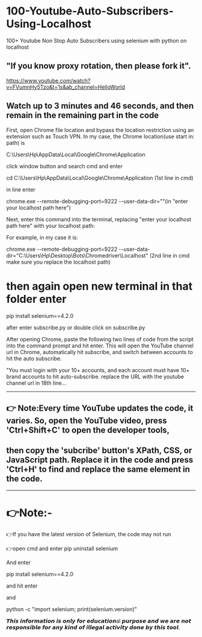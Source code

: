 # 100-Youtube-Auto-Subscribers-Using-Localhost

100+ Youtube Non Stop Auto Subscribers using selenium with python on localhost

## "If you know proxy rotation, then please fork it".

https://www.youtube.com/watch?v=FVumnHy5Tzo&t=1s&ab_channel=HelloWorld

## Watch up to 3 minutes and 46 seconds, and then remain in the remaining part in the code

First, open Chrome file location and bypass the location restriction using an extension such as Touch VPN. In my case, the Chrome location(use start in: path) is

C:\Users\Hp\AppData\Local\Google\Chrome\Application

click window button and search cmd and enter

cd C:\Users\Hp\AppData\Local\Google\Chrome\Application (1st line in cmd)

in line enter

chrome.exe --remote-debugging-port=9222 --user-data-dir=""(in "enter your localhost path here")

Next, enter this command into the terminal, replacing "enter your localhost path here" with your localhost path:

For example, in my case it is:

chrome.exe --remote-debugging-port=9222 --user-data-dir="C:\Users\Hp\Desktop\Bots\Chromedriver\Localhost" (2nd line in cmd make sure you replace the localhost path)

# then again open new terminal in that folder enter

 pip install selenium==4.2.0 

after enter  subscribe.py or double click on subscribe.py

After opening Chrome, paste the following two lines of code from the script into the command prompt and hit enter. This will open the YouTube channel url in Chrome, automatically hit subscribe, and switch between accounts to hit the auto subscribe.

"You must login with your 10+ accounts, and each account must have 10+ brand accounts to hit auto-subscribe. replace the URL with the youtube channel url in 18th line...


---------------------------------------------------------------------------------------------------------------------------------------------

## 👉 Note:Every time YouTube updates the code, it varies. So, open the YouTube video, press 'Ctrl+Shift+C' to open the developer tools,

## then copy the 'subcribe' button's XPath, CSS, or JavaScript path. Replace it in the code and press 'Ctrl+H' to find and replace the same element in the code.

---------------------------------------------------------------------------------------------------------------------------------------------

# 👉Note:-

👉If you have the latest version of Selenium, the code may not run

👉open cmd and enter pip uninstall selenium

And enter

pip install selenium==4.2.0

and hit enter

and

python -c "import selenium; print(selenium.version)"

𝙏𝙝𝙞𝙨 𝙞𝙣𝙛𝙤𝙧𝙢𝙖𝙩𝙞𝙤𝙣 𝙞𝙨 𝙤𝙣𝙡𝙮 𝙛𝙤𝙧 𝙚𝙙𝙪𝙘𝙖𝙩𝙞𝙤𝙣al 𝙥𝙪𝙧𝙥𝙤𝙨𝙚 𝙖𝙣𝙙 𝙬𝙚 𝙖𝙧𝙚 𝙣𝙤𝙩 𝙧𝙚𝙨𝙥𝙤𝙣𝙨𝙞𝙗𝙡𝙚 𝙛𝙤𝙧 𝙖𝙣𝙮 𝙠𝙞𝙣𝙙 𝙤𝙛 𝙞𝙡𝙡𝙚𝙜𝙖𝙡 𝙖𝙘𝙩𝙞𝙫𝙞𝙩𝙮 𝙙𝙤𝙣𝙚 𝙗𝙮 𝙩𝙝𝙞𝙨 𝙩𝙤𝙤𝙡.
